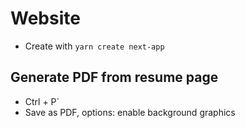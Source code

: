 # Website

- Create with `yarn create next-app`

## Generate PDF from resume page

- Ctrl + P`
- Save as PDF, options: enable background graphics
